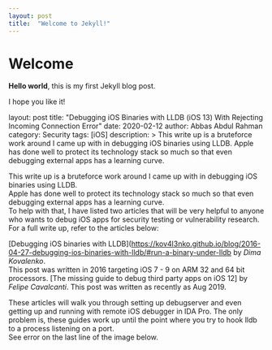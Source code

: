 ```yaml
---
layout: post
title:  "Welcome to Jekyll!"
---
```


# Welcome

**Hello world**, this is my first Jekyll blog post.

I hope you like it!




layout: post
title: "Debugging iOS Binaries with LLDB (iOS 13) With Rejecting Incoming Connection Error"
date: 2020-02-12
author: Abbas Abdul Rahman
category: Security
tags: [iOS]
description: > This write up is a bruteforce work around I came up with in debugging iOS binaries using LLDB. 
Apple has done well to protect its technology stack so much so that even debugging external apps has a learning curve.


This write up is a bruteforce work around I came up with in debugging iOS binaries using LLDB.  
Apple has done well to protect its technology stack so much so that even debugging external apps has a learning curve.  
To help with that, I have listed two articles that will be very helpful to anyone who wants to debug iOS apps for security testing or vulnerability research.  
For a full write up, refer to the articles below:

[Debugging iOS binaries with LLDB](https://kov4l3nko.github.io/blog/2016-04-27-debugging-ios-binaries-with-lldb/#run-a-binary-under-lldb by *Dima Kovalenko*.  
This post was written in 2016 targeting iOS 7 - 9 on ARM 32 and 64 bit processors.
[The missing guide to debug third party apps on iOS 12] by *Felipe Cavalcanti*. This post was written as recently as Aug 2019.

These articles will walk you through setting up debugserver and even getting up and running with  remote iOS debugger in IDA Pro.
The only problem is, these guides work up until the point where you try to hook lldb to a process listening on a port.  
See error on the last line of the image below.
